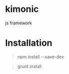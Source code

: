 kimonic
=======

js framework 


Installation
============

> npm install --save-dev

> grunt install